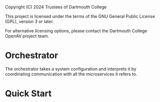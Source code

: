 Copyright (C) 2024 Trustees of Dartmouth College

This project is licensed under the terms of the GNU General Public License (GPL), version 3 or later.

For alternative licensing options, please contact the Dartmouth College OpenAV project team.

# Orchestrator

The orchestrator takes a system configuration and interprets it by coordinating communication with all the microservices it refers to.



# Quick Start


